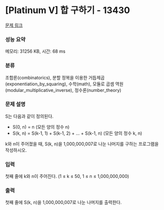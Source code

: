 # [Platinum V] 합 구하기 - 13430 

[문제 링크](https://www.acmicpc.net/problem/13430) 

### 성능 요약

메모리: 31256 KB, 시간: 68 ms

### 분류

조합론(combinatorics), 분할 정복을 이용한 거듭제곱(exponentiation_by_squaring), 수학(math), 모듈로 곱셈 역원(modular_multiplicative_inverse), 정수론(number_theory)

### 문제 설명

<p>S는 다음과 같이 정의된다.</p>

<ul>
	<li>S(0, n) = n (모든 양의 정수 n)</li>
	<li>S(k, n) = S(k-1, 1) + S(k-1, 2) + ... + S(k-1, n) (모든 양의 정수 k, n)</li>
</ul>

<p>k와 n이 주어졌을 때, S(k, n)을 1,000,000,007로 나눈 나머지를 구하는 프로그램을 작성하시오.</p>

### 입력 

 <p>첫째 줄에 k와 n이 주어진다. (1 ≤ k ≤ 50, 1 ≤ n ≤ 1,000,000,000)</p>

### 출력 

 <p>첫째 줄에 S(k, n)을 1,000,000,007로 나눈 나머지를 출력한다.</p>

